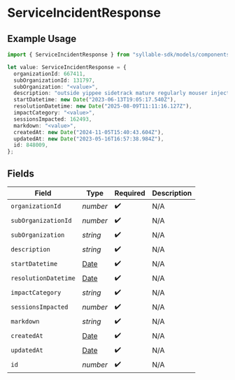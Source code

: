 # ServiceIncidentResponse

## Example Usage

```typescript
import { ServiceIncidentResponse } from "syllable-sdk/models/components";

let value: ServiceIncidentResponse = {
  organizationId: 667411,
  subOrganizationId: 131797,
  subOrganization: "<value>",
  description: "outside yippee sidetrack mature regularly mouser inject worth",
  startDatetime: new Date("2023-06-13T19:05:17.540Z"),
  resolutionDatetime: new Date("2025-08-09T11:11:16.127Z"),
  impactCategory: "<value>",
  sessionsImpacted: 162493,
  markdown: "<value>",
  createdAt: new Date("2024-11-05T15:40:43.604Z"),
  updatedAt: new Date("2023-05-16T16:57:38.984Z"),
  id: 848009,
};
```

## Fields

| Field                                                                                         | Type                                                                                          | Required                                                                                      | Description                                                                                   |
| --------------------------------------------------------------------------------------------- | --------------------------------------------------------------------------------------------- | --------------------------------------------------------------------------------------------- | --------------------------------------------------------------------------------------------- |
| `organizationId`                                                                              | *number*                                                                                      | :heavy_check_mark:                                                                            | N/A                                                                                           |
| `subOrganizationId`                                                                           | *number*                                                                                      | :heavy_check_mark:                                                                            | N/A                                                                                           |
| `subOrganization`                                                                             | *string*                                                                                      | :heavy_check_mark:                                                                            | N/A                                                                                           |
| `description`                                                                                 | *string*                                                                                      | :heavy_check_mark:                                                                            | N/A                                                                                           |
| `startDatetime`                                                                               | [Date](https://developer.mozilla.org/en-US/docs/Web/JavaScript/Reference/Global_Objects/Date) | :heavy_check_mark:                                                                            | N/A                                                                                           |
| `resolutionDatetime`                                                                          | [Date](https://developer.mozilla.org/en-US/docs/Web/JavaScript/Reference/Global_Objects/Date) | :heavy_check_mark:                                                                            | N/A                                                                                           |
| `impactCategory`                                                                              | *string*                                                                                      | :heavy_check_mark:                                                                            | N/A                                                                                           |
| `sessionsImpacted`                                                                            | *number*                                                                                      | :heavy_check_mark:                                                                            | N/A                                                                                           |
| `markdown`                                                                                    | *string*                                                                                      | :heavy_check_mark:                                                                            | N/A                                                                                           |
| `createdAt`                                                                                   | [Date](https://developer.mozilla.org/en-US/docs/Web/JavaScript/Reference/Global_Objects/Date) | :heavy_check_mark:                                                                            | N/A                                                                                           |
| `updatedAt`                                                                                   | [Date](https://developer.mozilla.org/en-US/docs/Web/JavaScript/Reference/Global_Objects/Date) | :heavy_check_mark:                                                                            | N/A                                                                                           |
| `id`                                                                                          | *number*                                                                                      | :heavy_check_mark:                                                                            | N/A                                                                                           |